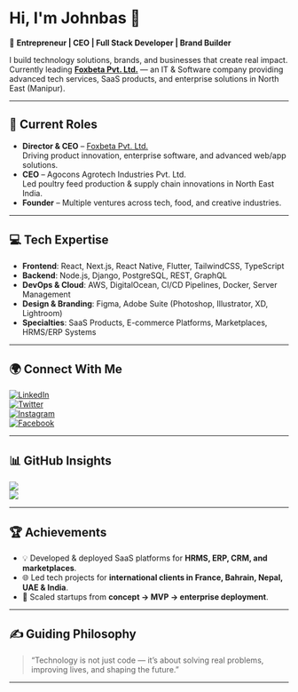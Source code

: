 # Hi, I'm Johnbas 👋  

🚀 **Entrepreneur | CEO | Full Stack Developer | Brand Builder**  

I build technology solutions, brands, and businesses that create real impact.  
Currently leading **[Foxbeta Pvt. Ltd.](https://foxbeta.tech)** — an IT & Software company providing advanced tech services, SaaS products, and enterprise solutions in North East (Manipur).  

---

## 💼 Current Roles
- **Director & CEO** – [Foxbeta Pvt. Ltd.](https://foxbeta.tech)  
  Driving product innovation, enterprise software, and advanced web/app solutions.  
- **CEO** – Agocons Agrotech Industries Pvt. Ltd.  
  Led poultry feed production & supply chain innovations in North East India.  
- **Founder** – Multiple ventures across tech, food, and creative industries.  

---

## 💻 Tech Expertise
- **Frontend**: React, Next.js, React Native, Flutter, TailwindCSS, TypeScript  
- **Backend**: Node.js, Django, PostgreSQL, REST, GraphQL  
- **DevOps & Cloud**: AWS, DigitalOcean, CI/CD Pipelines, Docker, Server Management  
- **Design & Branding**: Figma, Adobe Suite (Photoshop, Illustrator, XD, Lightroom)  
- **Specialties**: SaaS Products, E-commerce Platforms, Marketplaces, HRMS/ERP Systems  

---

## 🌍 Connect With Me
[![LinkedIn](https://img.shields.io/badge/LinkedIn-0A66C2?logo=linkedin&logoColor=white)](https://linkedin.com/in/johnbasx)  
[![Twitter](https://img.shields.io/badge/Twitter-1DA1F2?logo=twitter&logoColor=white)](https://twitter.com/johnbasx)  
[![Instagram](https://img.shields.io/badge/Instagram-E4405F?logo=instagram&logoColor=white)](https://instagram.com/johnbasx)  
[![Facebook](https://img.shields.io/badge/Facebook-1877F2?logo=facebook&logoColor=white)](https://facebook.com/John.SkY8)  

---

## 📊 GitHub Insights
![](https://github-readme-stats.vercel.app/api?username=johnbasx&theme=tokyonight&hide_border=false&include_all_commits=true&count_private=true)  
![](https://github-readme-streak-stats.herokuapp.com/?user=johnbasx&theme=tokyonight&hide_border=false)  

---

## 🏆 Achievements
- 💡 Developed & deployed SaaS platforms for **HRMS, ERP, CRM, and marketplaces**.  
- 🌐 Led tech projects for **international clients in France, Bahrain, Nepal, UAE & India**.  
- 🏢 Scaled startups from **concept → MVP → enterprise deployment**.  

---

## ✍️ Guiding Philosophy
> “Technology is not just code — it’s about solving real problems, improving lives, and shaping the future.”  

---
